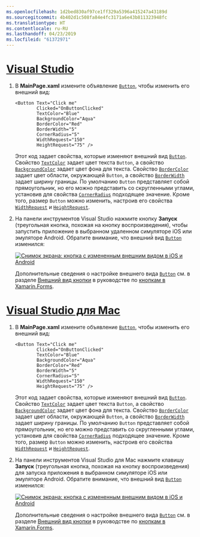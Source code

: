 ```yaml
---
ms.openlocfilehash: 1d2bed830af97ce1ff329a5396a415247a43189d
ms.sourcegitcommit: 4b402d1c508fa84e4fc3171a6e43b811323948fc
ms.translationtype: HT
ms.contentlocale: ru-RU
ms.lasthandoff: 04/23/2019
ms.locfileid: "61372971"
---
```

# <a name="visual-studiotabvswin"></a>[Visual Studio](#tab/vswin)

1. В **MainPage.xaml** измените объявление [`Button`](xref:Xamarin.Forms.Button), чтобы изменить его внешний вид:

    ```xaml
    <Button Text="Click me"
            Clicked="OnButtonClicked"
            TextColor="Blue"
            BackgroundColor="Aqua"
            BorderColor="Red"
            BorderWidth="5"
            CornerRadius="5"
            WidthRequest="150"
            HeightRequest="75" />
    ```

    Этот код задает свойства, которые изменяют внешний вид [`Button`](xref:Xamarin.Forms.Button). Свойство [`TextColor`](xref:Xamarin.Forms.Button.TextColor) задает цвет текста `Button`, а свойство [`BackgroundColor`](xref:Xamarin.Forms.VisualElement.BackgroundColor) задает цвет фона для текста. Свойство [`BorderColor`](xref:Xamarin.Forms.Button.BorderColor) задает цвет области, окружающей `Button`, а свойство [`BorderWidth`](xref:Xamarin.Forms.Button.BorderWidth) задает ширину границы. По умолчанию `Button` представляет собой прямоугольник, но его можно представить со скругленными углами, установив для свойства [`CornerRadius`](xref:Xamarin.Forms.Button.CornerRadius) подходящее значение. Кроме того, размер `Button` можно изменить, настроив его свойства [`WidthRequest`](xref:Xamarin.Forms.VisualElement.WidthRequest) и [`HeightRequest`](xref:Xamarin.Forms.VisualElement.HeightRequest).

1. На панели инструментов Visual Studio нажмите кнопку **Запуск** (треугольная кнопка, похожая на кнопку воспроизведения), чтобы запустить приложение в выбранном удаленном симуляторе iOS или эмуляторе Android. Обратите внимание, что внешний вид [`Button`](xref:Xamarin.Forms.Button) изменился:

    [![Снимок экрана: кнопка с измененным внешним видом в iOS и Android](../images/change-button-appearance.png "Кнопка с измененным внешним видом")](../images/change-button-appearance-large.png#lightbox "Кнопка с измененным внешним видом")

    Дополнительные сведения о настройке внешнего вида [`Button`](xref:Xamarin.Forms.Button) см. в разделе [Внешний вид кнопки](~/xamarin-forms/user-interface/button.md#button-appearance) в руководстве по [кнопкам в Xamarin.Forms](~/xamarin-forms/user-interface/button.md).

# <a name="visual-studio-for-mactabvsmac"></a>[Visual Studio для Mac](#tab/vsmac)

1. В **MainPage.xaml** измените объявление [`Button`](xref:Xamarin.Forms.Button), чтобы изменить его внешний вид:

    ```xaml
    <Button Text="Click me"
            Clicked="OnButtonClicked"
            TextColor="Blue"
            BackgroundColor="Aqua"
            BorderColor="Red"
            BorderWidth="5"
            CornerRadius="5"
            WidthRequest="150"
            HeightRequest="75" />
    ```

    Этот код задает свойства, которые изменяют внешний вид [`Button`](xref:Xamarin.Forms.Button). Свойство [`TextColor`](xref:Xamarin.Forms.Button.TextColor) задает цвет текста `Button`, а свойство [`BackgroundColor`](xref:Xamarin.Forms.VisualElement.BackgroundColor) задает цвет фона для текста. Свойство [`BorderColor`](xref:Xamarin.Forms.Button.BorderColor) задает цвет области, окружающей `Button`, а свойство [`BorderWidth`](xref:Xamarin.Forms.Button.BorderWidth) задает ширину границы. По умолчанию `Button` представляет собой прямоугольник, но его можно представить со скругленными углами, установив для свойства [`CornerRadius`](xref:Xamarin.Forms.Button.CornerRadius) подходящее значение. Кроме того, размер `Button` можно изменить, настроив его свойства [`WidthRequest`](xref:Xamarin.Forms.VisualElement.WidthRequest) и [`HeightRequest`](xref:Xamarin.Forms.VisualElement.HeightRequest).

1. На панели инструментов Visual Studio для Mac нажмите клавишу **Запуск** (треугольная кнопка, похожая на кнопку воспроизведения) для запуска приложения в выбранном симуляторе iOS или эмуляторе Android. Обратите внимание, что внешний вид [`Button`](xref:Xamarin.Forms.Button) изменился:

    [![Снимок экрана: кнопка с измененным внешним видом в iOS и Android](../images/change-button-appearance.png "Кнопка с измененным внешним видом")](../images/change-button-appearance-large.png#lightbox "Кнопка с измененным внешним видом")

    Дополнительные сведения о настройке внешнего вида [`Button`](xref:Xamarin.Forms.Button) см. в разделе [Внешний вид кнопки](~/xamarin-forms/user-interface/button.md#button-appearance) в руководстве по [кнопкам в Xamarin.Forms](~/xamarin-forms/user-interface/button.md).

